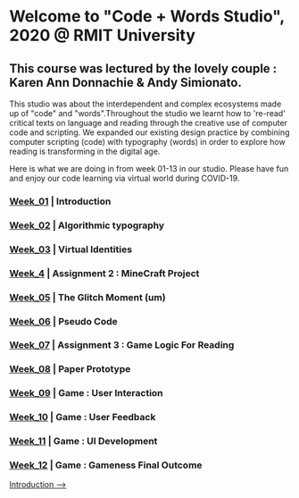 # Welcome to "Code + Words Studio", 2020 @ RMIT University 

## This course was lectured by the lovely couple : Karen Ann Donnachie & Andy Simionato.

This studio was about the interdependent and complex ecosystems made up of "code" and "words".Throughout the studio we learnt how to 're-read' critical texts on language and reading through the creative use of computer code and scripting. We expanded our existing design practice by combining computer scripting (code) with typography (words) in order to explore how reading is transforming in the digital age.

Here is what we are doing in from week 01-13 in our studio. Please have fun and enjoy our code learning via virtual world during COVID-19.

### <a href='https://ptpeem.github.io/EdmCodeWorld/Week_01/'>Week_01</a>  |  Introduction
### <a href='https://ptpeem.github.io/EdmCodeWorld/Week_02/'>Week_02</a>  |  Algorithmic typography
### <a href='https://ptpeem.github.io/EdmCodeWorld/Week_03/'>Week_03</a>  |  Virtual Identities
### <a href='https://ptpeem.github.io/EdmCodeWorld/Week_4/'>Week_4</a>    |  Assignment 2 : MineCraft Project 
### <a href='https://ptpeem.github.io/EdmCodeWorld/Week_05/'>Week_05</a>  |  The Glitch Moment (um)
### <a href='https://ptpeem.github.io/EdmCodeWorld/Week_06/'>Week_06</a>  |  Pseudo Code
### <a href='https://ptpeem.github.io/EdmCodeWorld/Week_07/'>Week_07</a>  |  Assignment 3 : Game Logic For Reading
### <a href='https://ptpeem.github.io/EdmCodeWorld/Week_08/'>Week_08</a>  |  Paper Prototype
### <a href='https://ptpeem.github.io/EdmCodeWorld/Week_09/'>Week_09</a>  |  Game : User Interaction  
### <a href='https://ptpeem.github.io/EdmCodeWorld/Week_10/'>Week_10</a>  |  Game : User Feedback 
### <a href='https://ptpeem.github.io/EdmCodeWorld/Week_11/'>Week_11</a>  |  Game : UI Development 
### <a href='https://ptpeem.github.io/EdmCodeWorld/Week_12/'>Week_12</a>  |  Game : Gameness Final Outcome

<a href='https://ptpeem.github.io/EdmCodeWorld/Week_01/'>Introduction --></a>
